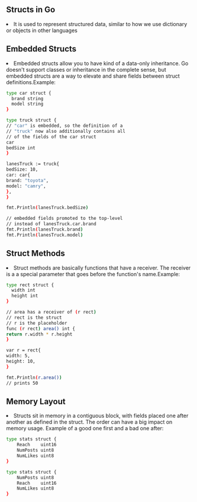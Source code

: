 ## Structs in Go
<li>It is used to represent structured data, similar to how we use dictionary or objects in other languages</li>

## Embedded Structs
<li>Embedded structs allow you to have kind of a data-only inheritance. Go doesn't support classes or inheritance in
the complete sense, but embedded structs are a way to elevate and share fields between struct definitions.Example:</li>

```bash
type car struct {
  brand string
  model string
}

type truck struct {
// "car" is embedded, so the definition of a
// "truck" now also additionally contains all
// of the fields of the car struct
car
bedSize int
}
```

```bash
lanesTruck := truck{
bedSize: 10,
car: car{
brand: "toyota",
model: "camry",
},
}

fmt.Println(lanesTruck.bedSize)

// embedded fields promoted to the top-level
// instead of lanesTruck.car.brand
fmt.Println(lanesTruck.brand)
fmt.Println(lanesTruck.model)
```

## Struct Methods
<li>Struct methods are basically functions that have a receiver. The receiver is a a special parameter that goes before
the function's name.Example:
</li>

```bash
type rect struct {
  width int
  height int
}

// area has a receiver of (r rect)
// rect is the struct
// r is the placeholder
func (r rect) area() int {
return r.width * r.height
}

var r = rect{
width: 5,
height: 10,
}

fmt.Println(r.area())
// prints 50
```

## Memory Layout
<li>Structs sit in memory in a contiguous block, with fields placed one after another as defined in the struct. The order
can have a big impact on memory usage. Example of a good one first and a bad one after:</li>

```bash
type stats struct {
	Reach    uint16
	NumPosts uint8
	NumLikes uint8
}
```

```bash
type stats struct {
	NumPosts uint8
	Reach    uint16
	NumLikes uint8
}
```